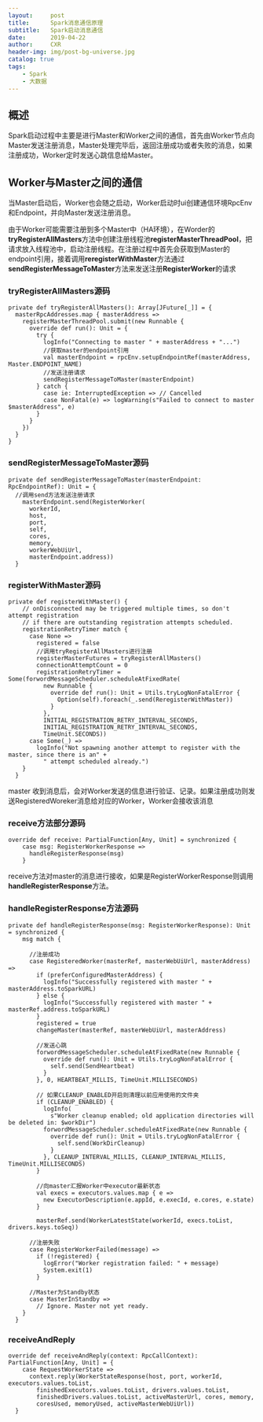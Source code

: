```yaml
---
layout:     post
title:      Spark消息通信原理
subtitle:   Spark启动消息通信
date:       2019-04-22
author:     CXR
header-img: img/post-bg-universe.jpg
catalog: true
tags:
    - Spark
    - 大数据
---
```


## 概述
Spark启动过程中主要是进行Master和Worker之间的通信，首先由Worker节点向Master发送注册消息，Master处理完毕后，返回注册成功或者失败的消息，如果注册成功，Worker定时发送心跳信息给Master。

## Worker与Master之间的通信

当Master启动后，Worker也会随之启动，Worker启动时ui创建通信环境RpcEnv和Endpoint，并向Master发送注册消息。

由于Worker可能需要注册到多个Master中（HA环境），在Worder的**tryRegisterAllMasters**方法中创建注册线程池**registerMasterThreadPool**，把请求放入线程池中，启动注册线程。在注册过程中首先会获取到Master的endpoint引用，接着调用**reregisterWithMaster**方法通过**sendRegisterMessageToMaster**方法来发送注册**RegisterWorker**的请求

### tryRegisterAllMasters源码
```
private def tryRegisterAllMasters(): Array[JFuture[_]] = {
  masterRpcAddresses.map { masterAddress =>
    registerMasterThreadPool.submit(new Runnable {
      override def run(): Unit = {
        try {
          logInfo("Connecting to master " + masterAddress + "...")
          //获取master的endpoint引用
          val masterEndpoint = rpcEnv.setupEndpointRef(masterAddress, Master.ENDPOINT_NAME)
          //发送注册请求
          sendRegisterMessageToMaster(masterEndpoint)
        } catch {
          case ie: InterruptedException => // Cancelled
          case NonFatal(e) => logWarning(s"Failed to connect to master $masterAddress", e)
        }
      }
    })
  }
}
```

### sendRegisterMessageToMaster源码
```
private def sendRegisterMessageToMaster(masterEndpoint: RpcEndpointRef): Unit = {
  //调用send方法发送注册请求
    masterEndpoint.send(RegisterWorker(
      workerId,
      host,
      port,
      self,
      cores,
      memory,
      workerWebUiUrl,
      masterEndpoint.address))
  }
```

### registerWithMaster源码
```
private def registerWithMaster() {
    // onDisconnected may be triggered multiple times, so don't attempt registration
    // if there are outstanding registration attempts scheduled.
    registrationRetryTimer match {
      case None =>
        registered = false
        //调用tryRegisterAllMasters进行注册
        registerMasterFutures = tryRegisterAllMasters()
        connectionAttemptCount = 0
        registrationRetryTimer = Some(forwordMessageScheduler.scheduleAtFixedRate(
          new Runnable {
            override def run(): Unit = Utils.tryLogNonFatalError {
              Option(self).foreach(_.send(ReregisterWithMaster))
            }
          },
          INITIAL_REGISTRATION_RETRY_INTERVAL_SECONDS,
          INITIAL_REGISTRATION_RETRY_INTERVAL_SECONDS,
          TimeUnit.SECONDS))
      case Some(_) =>
        logInfo("Not spawning another attempt to register with the master, since there is an" +
          " attempt scheduled already.")
    }
  }
```
master 收到消息后，会对Worker发送的信息进行验证、记录。如果注册成功则发送RegisteredWoreker消息给对应的Worker，Worker会接收该消息

### receive方法部分源码
```
override def receive: PartialFunction[Any, Unit] = synchronized {
    case msg: RegisterWorkerResponse =>
      handleRegisterResponse(msg)
    }
```
receive方法对master的消息进行接收，如果是RegisterWorkerResponse则调用**handleRegisterResponse**方法。

### handleRegisterResponse方法源码
```
private def handleRegisterResponse(msg: RegisterWorkerResponse): Unit = synchronized {
    msg match {

      //注册成功
      case RegisteredWorker(masterRef, masterWebUiUrl, masterAddress) =>
        if (preferConfiguredMasterAddress) {
          logInfo("Successfully registered with master " + masterAddress.toSparkURL)
        } else {
          logInfo("Successfully registered with master " + masterRef.address.toSparkURL)
        }
        registered = true
        changeMaster(masterRef, masterWebUiUrl, masterAddress)

        //发送心跳
        forwordMessageScheduler.scheduleAtFixedRate(new Runnable {
          override def run(): Unit = Utils.tryLogNonFatalError {
            self.send(SendHeartbeat)
          }
        }, 0, HEARTBEAT_MILLIS, TimeUnit.MILLISECONDS)

        // 如果CLEANUP_ENABLED开启则清理以前应用使用的文件夹
        if (CLEANUP_ENABLED) {
          logInfo(
            s"Worker cleanup enabled; old application directories will be deleted in: $workDir")
          forwordMessageScheduler.scheduleAtFixedRate(new Runnable {
            override def run(): Unit = Utils.tryLogNonFatalError {
              self.send(WorkDirCleanup)
            }
          }, CLEANUP_INTERVAL_MILLIS, CLEANUP_INTERVAL_MILLIS, TimeUnit.MILLISECONDS)
        }

        //向master汇报Worker中executor最新状态
        val execs = executors.values.map { e =>
          new ExecutorDescription(e.appId, e.execId, e.cores, e.state)
        }

        masterRef.send(WorkerLatestState(workerId, execs.toList, drivers.keys.toSeq))

      //注册失败
      case RegisterWorkerFailed(message) =>
        if (!registered) {
          logError("Worker registration failed: " + message)
          System.exit(1)
        }

      //Master为Standby状态
      case MasterInStandby =>
        // Ignore. Master not yet ready.
    }
  }
```

### receiveAndReply
```
override def receiveAndReply(context: RpcCallContext): PartialFunction[Any, Unit] = {
    case RequestWorkerState =>
      context.reply(WorkerStateResponse(host, port, workerId, executors.values.toList,
        finishedExecutors.values.toList, drivers.values.toList,
        finishedDrivers.values.toList, activeMasterUrl, cores, memory,
        coresUsed, memoryUsed, activeMasterWebUiUrl))
  }
```
